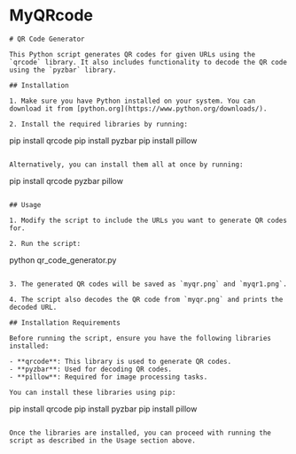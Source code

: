 # MyQRcode


```
# QR Code Generator

This Python script generates QR codes for given URLs using the `qrcode` library. It also includes functionality to decode the QR code using the `pyzbar` library.

## Installation

1. Make sure you have Python installed on your system. You can download it from [python.org](https://www.python.org/downloads/).

2. Install the required libraries by running:
   ```
   pip install qrcode
   pip install pyzbar
   pip install pillow
   ```

   Alternatively, you can install them all at once by running:
   ```
   pip install qrcode pyzbar pillow
   ```

## Usage

1. Modify the script to include the URLs you want to generate QR codes for.

2. Run the script:
   ```
   python qr_code_generator.py
   ```

3. The generated QR codes will be saved as `myqr.png` and `myqr1.png`.

4. The script also decodes the QR code from `myqr.png` and prints the decoded URL.

## Installation Requirements

Before running the script, ensure you have the following libraries installed:

- **qrcode**: This library is used to generate QR codes.
- **pyzbar**: Used for decoding QR codes.
- **pillow**: Required for image processing tasks.

You can install these libraries using pip:

```
pip install qrcode
pip install pyzbar
pip install pillow
```

Once the libraries are installed, you can proceed with running the script as described in the Usage section above.


```

